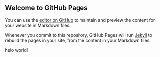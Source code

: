 ## Welcome to GitHub Pages

You can use the [editor on GitHub](https://github.com/liujin1990/myBlog/edit/master/README.md) to maintain and preview the content for your website in Markdown files.

Whenever you commit to this repository, GitHub Pages will run [Jekyll](https://jekyllrb.com/) to rebuild the pages in your site, from the content in your Markdown files.

helo world!
